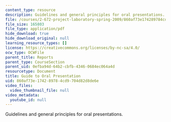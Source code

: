 ```yaml
---
content_type: resource
description: Guidelines and general principles for oral presentations.
file: /courses/2-672-project-laboratory-spring-2009/860af73e174289784cd9704d82d8de6e_labmanual2.pdf
file_size: 165803
file_type: application/pdf
hide_download: true
hide_download_original: null
learning_resource_types: []
license: https://creativecommons.org/licenses/by-nc-sa/4.0/
ocw_type: OCWFile
parent_title: Reports
parent_type: CourseSection
parent_uid: 0efba94d-64b2-cbfb-4346-0684ec064a4d
resourcetype: Document
title: Guide to Oral Presentation
uid: 860af73e-1742-8978-4cd9-704d82d8de6e
video_files:
  video_thumbnail_file: null
video_metadata:
  youtube_id: null
---
```

Guidelines and general principles for oral presentations.